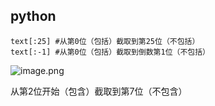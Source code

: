 ## python

```
text[:25] #从第0位（包括）截取到第25位（不包括）
text[:-1] #从第0位（包括）截取到倒数第1位（不包括）
```
![image.png](https://wanwurong.oss-cn-beijing.aliyuncs.com/picgo/202301081200549.png)

从第2位开始（包含）截取到第7位（不包含）
